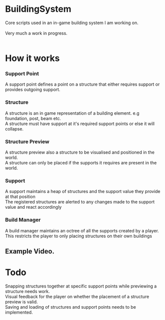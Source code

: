 # BuildingSystem

Core scripts used in an in-game building system I am working on. </br>
</br>
Very much a work in progress.</br>
</br>

# How it works

### Support Point
A support point defines a point on a structure that either requires support or provides outgoing support.

### Structure
A structure is an in game representation of a building element. e.g foundation, post, beam etc.</br>
A structure must have support at it's required support points or else it will collapse.

### Structure Preview
A structure preview also a structure to be visualised and positioned in the world.</br>
A structure can only be placed if the supports it requires are present in the world.

### Support
A support maintains a heap of structures and the support value they provide at that position</br>
The registered structures are alerted to any changes made to the support value and react accordingly

### Build Manager
A build manager maintains an octree of all the supports created by a player.</br>
This restricts the player to only placing structures on their own buildings

## Example Video.


# Todo

Snapping structures together at specific support points while previewing a structure needs work. </br>
Visual feedback for the player on whether the placement of a structure preview is valid. </br>
Saving and loading of structures and support points needs to be implemented. </br>
